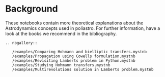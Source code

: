 # Background

These notebooks contain more theoretical explanations
about the Astrodynamics concepts used in poliastro.
For further information,
have a look at the books we recommend in the bibliography.

```{eval-rst}
.. nbgallery::

   /examples/Comparing Hohmann and bielliptic transfers.mystnb
   /examples/Propagation using Cowells formulation.mystnb
   /examples/Revisiting Lamberts problem in Python.mystnb
   /examples/Studying Hohmann transfers.mystnb
   /examples/Multirevolutions solution in Lamberts problem.mystnb

```
